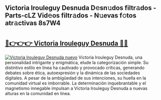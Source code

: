 ## Victoria Irouleguy Desnuda D𝚎sn𝚞dos filtr𝚊dos - Parts-cLZ Vid𝚎os filtr𝚊dos - N𝚞evas f𝚘tos atr𝚊ctivas 8s7W4

# <h2><a href="http://mb1y8r.tromn.icu/?c=Victoria+Irouleguy+Desnuda">🔗👉👉👉 Victoria Irouleguy Desnuda 🔗🔗</a></h2>

[![Victoria Irouleguy Desnuda nuevo](https://i.imgur.com/pEAQMta.gif)](http://mb1y8r.tromn.icu/?c=Victoria+Irouleguy+Desnuda)
Victoria Irouleguy Desnuda, una personalidad intrigante y enigmática, elude la categorización simple. Su distintivo estilo en línea ha cautivado y provocado críticas, generando debates sobre ética, autoexpresión y la dinámica de las sociedades digitales. A pesar de la ambigüedad de sus intenciones, su huella en la comunidad virtual es imborrable. La determinación inquebrantable y el magnetismo innegable impulsan a Victoria Irouleguy Desnuda a nuevas alturas en la comunidad en línea.
